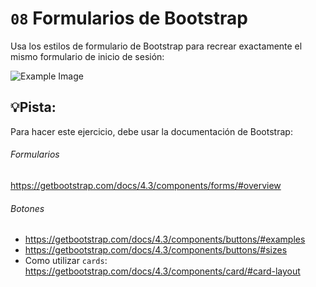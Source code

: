 # `08` Formularios de Bootstrap

Usa los estilos de formulario de Bootstrap para recrear exactamente el mismo formulario de inicio de sesión:

![Example Image](https://github.com/4GeeksAcademy/bootstrap-exercises-tutorial/blob/master/.learn/assets/bootstrap08.png?raw=true)

## 💡Pista:
Para hacer este ejercicio, debe usar la documentación de Bootstrap:

###### Formularios
https://getbootstrap.com/docs/4.3/components/forms/#overview

###### Botones
- https://getbootstrap.com/docs/4.3/components/buttons/#examples
- https://getbootstrap.com/docs/4.3/components/buttons/#sizes
- Como utilizar `cards`: https://getbootstrap.com/docs/4.3/components/card/#card-layout